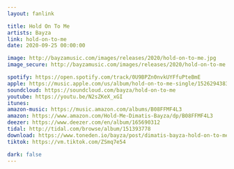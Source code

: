 ```yaml
---
layout: fanlink

title: Hold On To Me
artists: Bayza
link: hold-on-to-me
date: 2020-09-25 00:00:00

image: http://bayzamusic.com/images/releases/2020/hold-on-to-me.jpg
image_secure: http://bayzamusic.com/images/releases/2020/hold-on-to-me.jpg

spotify: https://open.spotify.com/track/0U9BPZn0nvkUYFfuPteBmE
apple: https://music.apple.com/us/album/hold-on-to-me-single/1526294383
soundcloud: https://soundcloud.com/bayza/hold-on-to-me
youtube: https://youtu.be/N2sZKeX_xGI
itunes:
amazon-music: https://music.amazon.com/albums/B08FFMF4L3
amazon: https://www.amazon.com/Hold-Me-Dimatis-Bayza/dp/B08FFMF4L3
deezer: https://www.deezer.com/en/album/165690312
tidal: http://tidal.com/browse/album/151393778
download: https://www.toneden.io/bayza/post/dimatis-bayza-hold-on-to-me
tiktok: https://vm.tiktok.com/ZSmq7e54

dark: false
---
```

